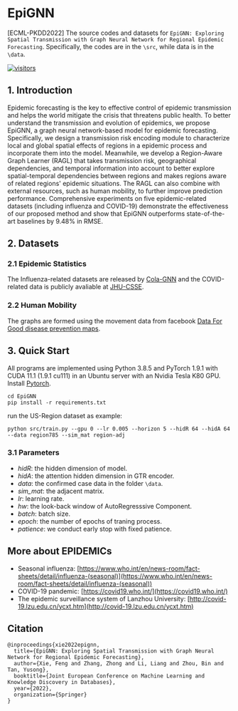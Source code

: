 [visitors-img]: https://visitor-badge.glitch.me/badge?page_id=Xiefeng69.EpiGNN
[repo-url]: https://github.com/Xiefeng69/EpiGNN

# EpiGNN

[ECML-PKDD2022] The source codes and datasets for `EpiGNN: Exploring Spatial Transmission with Graph Neural Network for Regional Epidemic Forecasting`. Specifically, the codes are in the `\src`, while data is in the `\data`.

[![visitors][visitors-img]][repo-url]

## 1. Introduction

Epidemic forecasting is the key to effective control of epidemic transmission and helps the world mitigate the crisis that threatens public health. To better understand the transmission and evolution of epidemics, we propose EpiGNN, a graph neural network-based model for epidemic forecasting. Specifically, we design a transmission risk encoding module to characterize local and global spatial effects of regions in a epidemic process and incorporate them into the model. Meanwhile, we develop a Region-Aware Graph Learner (RAGL) that takes transmission risk, geographical dependencies, and temporal information into account to better explore spatial-temporal dependencies between regions and makes regions aware of related regions' epidemic situations. The RAGL can also combine with external resources, such as human mobility, to further improve prediction performance. Comprehensive experiments on five epidemic-related datasets (including influenza and COVID-19) demonstrate the effectiveness of our proposed method and show that EpiGNN outperforms state-of-the-art baselines by 9.48% in RMSE.

## 2. Datasets
### 2.1 Epidemic Statistics

The Influenza-related datasets are released by [Cola-GNN](https://github.com/amy-deng/colagnn) and the COVID-related data is publicly avaliable at [JHU-CSSE](https://github.com/CSSEGISandData/COVID-19).

### 2.2 Human Mobility

The graphs are formed using the movement data from facebook [Data For Good disease prevention maps](https://dataforgood.fb.com/docs/covid19/).

## 3. Quick Start

All programs are implemented using Python 3.8.5 and PyTorch 1.9.1 with CUDA 11.1 (1.9.1 cu111) in an Ubuntu server with an Nvidia Tesla K80 GPU. Install [Pytorch](https://pytorch.org/get-started/locally/).

```shell
cd EpiGNN
pip install -r requirements.txt
```

run the US-Region dataset as example:
```shell
python src/train.py --gpu 0 --lr 0.005 --horizon 5 --hidR 64 --hidA 64 --data region785 --sim_mat region-adj
```

### 3.1 Parameters

+ *hidR*: the hidden dimension of model.
+ *hidA*: the attention hidden dimension in GTR encoder.
+ *data*: the confirmed case data in the folder `\data`.
+ *sim_mat*: the adjacent matrix.
+ *lr*: learning rate.
+ *hw*: the look-back window of AutoRegresssive Component.
+ *batch*: batch size.
+ *epoch*: the number of epochs of traning process.
+ *patience*: we conduct early stop with fixed patience.

## More about EPIDEMICs

+ Seasonal influenza: [https://www.who.int/en/news-room/fact-sheets/detail/influenza-(seasonal)](https://www.who.int/en/news-room/fact-sheets/detail/influenza-(seasonal))
+ COVID-19 pandemic: [https://covid19.who.int/](https://covid19.who.int/)
+ The epidemic surveillance system of Lanzhou University: [http://covid-19.lzu.edu.cn/ycxt.htm](http://covid-19.lzu.edu.cn/ycxt.htm)

## Citation

```
@inproceedings{xie2022epignn,
  title={EpiGNN: Exploring Spatial Transmission with Graph Neural Network for Regional Epidemic Forecasting},
  author={Xie, Feng and Zhang, Zhong and Li, Liang and Zhou, Bin and Tan, Yusong},
  booktitle={Joint European Conference on Machine Learning and Knowledge Discovery in Databases},
  year={2022},
  organization={Springer}
}
```
